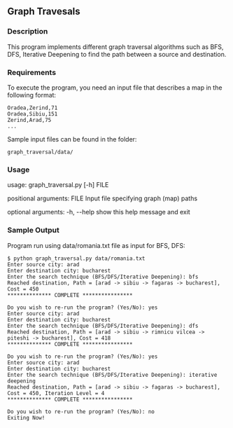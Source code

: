 ## Graph Travesals

### Description
This program implements different graph traversal algorithms such as BFS, DFS, Iterative Deepening to find the path between a source and destination.

### Requirements

To execute the program, you need an input file that describes a map in the following format:

    Oradea,Zerind,71
    Oradea,Sibiu,151
    Zerind,Arad,75
    ...

Sample input files can be found in the folder:

    graph_traversal/data/


### Usage

usage: graph_traversal.py [-h] FILE

positional arguments:
  FILE        Input file specifying graph (map) paths

optional arguments:
  -h, --help  show this help message and exit


### Sample Output

Program run using data/romania.txt file as input for BFS, DFS:

    $ python graph_traversal.py data/romania.txt
    Enter source city: arad
    Enter destination city: bucharest
    Enter the search technique (BFS/DFS/Iterative Deepening): bfs
    Reached destination, Path = [arad -> sibiu -> fagaras -> bucharest], Cost = 450
    ************** COMPLETE ****************

    Do you wish to re-run the program? (Yes/No): yes
    Enter source city: arad
    Enter destination city: bucharest
    Enter the search technique (BFS/DFS/Iterative Deepening): dfs
    Reached destination, Path = [arad -> sibiu -> rimnicu vilcea -> piteshi -> bucharest], Cost = 418
    ************** COMPLETE ****************

    Do you wish to re-run the program? (Yes/No): yes
    Enter source city: arad
    Enter destination city: bucharest
    Enter the search technique (BFS/DFS/Iterative Deepening): iterative deepening
    Reached destination, Path = [arad -> sibiu -> fagaras -> bucharest], Cost = 450, Iteration Level = 4
    ************** COMPLETE ****************

    Do you wish to re-run the program? (Yes/No): no
    Exiting Now!